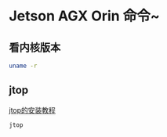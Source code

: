 # Jetson AGX Orin 命令~
## 看内核版本
```bash
uname -r
```

## jtop
[jtop的安装教程](https://blog.csdn.net/qq_48272604/article/details/122209295?ops_request_misc=%257B%2522request%255Fid%2522%253A%2522164706886216781683963530%2522%252C%2522scm%2522%253A%252220140713.130102334..%2522%257D&request_id=164706886216781683963530&biz_id=0&utm_medium=distribute.pc_search_result.none-task-blog-2~all~sobaiduend~default-1-122209295.pc_search_insert_es_download&utm_term=Jetson+nano%E6%B8%A9%E5%BA%A6%E5%AE%9E%E6%97%B6%E8%A7%82%E6%B5%8B&spm=1018.2226.3001.4187)
```bash
jtop
```
